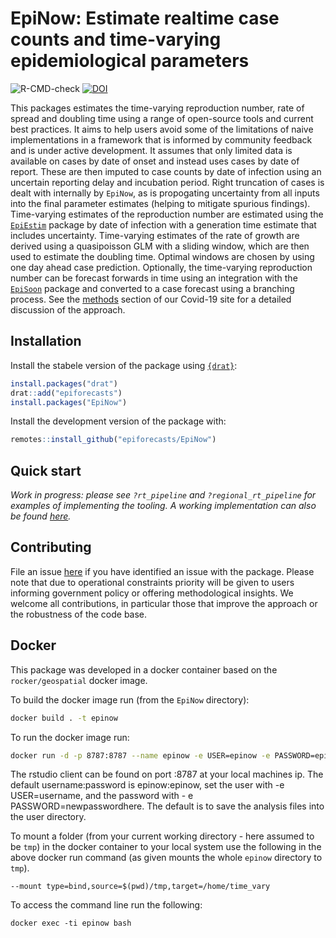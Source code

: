 
# EpiNow: Estimate realtime case counts and time-varying epidemiological parameters 

![R-CMD-check](https://github.com/epiforecasts/EpiNow/workflows/R-CMD-check/badge.svg)
[![DOI](https://zenodo.org/badge/247464257.svg)](https://zenodo.org/badge/latestdoi/247464257)


This packages estimates the time-varying reproduction number, rate of spread and doubling time using a range of open-source tools and current best practices. It aims to help users avoid some of the limitations of naive implementations in a framework that is informed by community feedback and is under active development. It assumes that only limited data is available on cases by date of onset and instead uses cases by date of report. These are then imputed to case counts by date of infection using an uncertain reporting delay and incubation period. Right truncation of cases is dealt with internally by `EpiNow`, as is propogating uncertainty from all inputs into the final parameter estimates (helping to mitigate spurious findings). Time-varying estimates of the reproduction number are estimated using the [`EpiEstim`](https://github.com/annecori/EpiEstim) package by date of infection with a generation time estimate that includes uncertainty. Time-varying estimates of the rate of growth are derived using a quasipoisson GLM with a sliding window, which are then used to estimate the doubling time. Optimal windows are chosen by using one day ahead case prediction. Optionally, the time-varying reproduction number can be forecast forwards in time using an integration with the [`EpiSoon`](https://epiforecasts.io/EpiSoon) package and converted to a case forecast using a branching process. See the [methods](https://epiforecasts.io/covid/methods.html) section of our Covid-19 site for a detailed discussion of the approach. 


## Installation

Install the stabele version of the package using [`{drat}`](https://epiforecasts.io/drat/):

```r
install.packages("drat")
drat::add("epiforecasts")
install.packages("EpiNow")
```

Install the development version of the package with: 

```r
remotes::install_github("epiforecasts/EpiNow")
```

## Quick start


*Work in progress: please see `?rt_pipeline` and `?regional_rt_pipeline` for examples of implementing the tooling. A working implementation can also be found [here](https://github.com/epiforecasts/covid-global/blob/master/update_nowcasts.R).*

## Contributing

File an issue [here](https://github.com/epiforecasts/EpiNow/issues) if you have identified an issue with the package. Please note that due to operational constraints priority will be given to users informing government policy or offering methodological insights. We welcome all contributions, in particular those that improve the approach or the robustness of the code base.


## Docker

This package was developed in a docker container based on the `rocker/geospatial` docker image. 

To build the docker image run (from the `EpiNow` directory):

```bash
docker build . -t epinow
```

To run the docker image run:

```bash
docker run -d -p 8787:8787 --name epinow -e USER=epinow -e PASSWORD=epinow time_vary
```

The rstudio client can be found on port :8787 at your local machines ip. The default username:password is epinow:epinow, set the user with -e USER=username, and the password with - e PASSWORD=newpasswordhere. The default is to save the analysis files into the user directory.

To mount a folder (from your current working directory - here assumed to be `tmp`) in the docker container to your local system use the following in the above docker run command (as given mounts the whole `epinow` directory to `tmp`).

```{bash, eval = FALSE}
--mount type=bind,source=$(pwd)/tmp,target=/home/time_vary
```

To access the command line run the following:

```{bash, eval = FALSE}
docker exec -ti epinow bash
```
